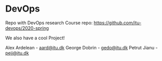 # DevOps
Repo with DevOps research
Course repo: https://github.com/itu-devops/2020-spring

We also have a cool Project!

Alex Ardelean  - aard@itu.dk
George Dobrin  - gedo@itu.dk
Petrut Jianu   - peji@itu.dk
